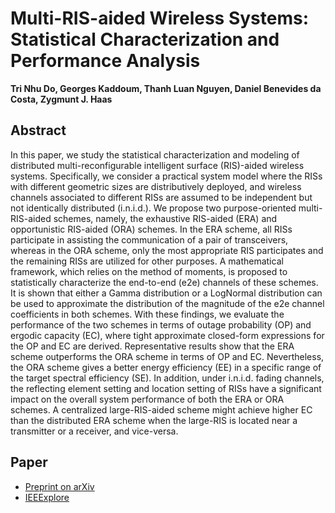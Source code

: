 # Multi-RIS-aided Wireless Systems: Statistical Characterization and Performance Analysis

**Tri Nhu Do, Georges Kaddoum, Thanh Luan Nguyen, Daniel Benevides da Costa, Zygmunt J. Haas**

## Abstract
In this paper, we study the statistical characterization and modeling of distributed multi-reconfigurable intelligent surface (RIS)-aided wireless systems. Specifically, we consider a practical system model where the RISs with different geometric sizes are distributively deployed, and wireless channels associated to different RISs are assumed to be independent but not identically distributed (i.n.i.d.). We propose two purpose-oriented multi-RIS-aided schemes, namely, the exhaustive RIS-aided (ERA) and opportunistic RIS-aided (ORA) schemes. In the ERA scheme, all RISs participate in assisting the communication of a pair of transceivers, whereas in the ORA scheme, only the most appropriate RIS participates and the remaining RISs are utilized for other purposes. A mathematical framework, which relies on the method of moments, is proposed to statistically characterize the end-to-end (e2e) channels of these schemes. It is shown that either a Gamma distribution or a LogNormal distribution can be used to approximate the distribution of the magnitude of the e2e channel coefficients in both schemes. With these findings, we evaluate the performance of the two schemes in terms of outage probability (OP) and ergodic capacity (EC), where tight approximate closed-form expressions for the OP and EC are derived. Representative results show that the ERA scheme outperforms the ORA scheme in terms of OP and EC. Nevertheless, the ORA scheme gives a better energy efficiency (EE) in a specific range of the target spectral efficiency (SE). In addition, under i.n.i.d. fading channels, the reflecting element setting and location setting of RISs have a significant impact on the overall system performance of both the ERA or ORA schemes. A centralized large-RIS-aided scheme might achieve higher EC than the distributed ERA scheme when the large-RIS is located near a transmitter or a receiver, and vice-versa.

## Paper
- [Preprint on arXiv](https://arxiv.org/abs/2104.01912)
- [IEEExplore](https://ieeexplore.ieee.org/document/9558795)
